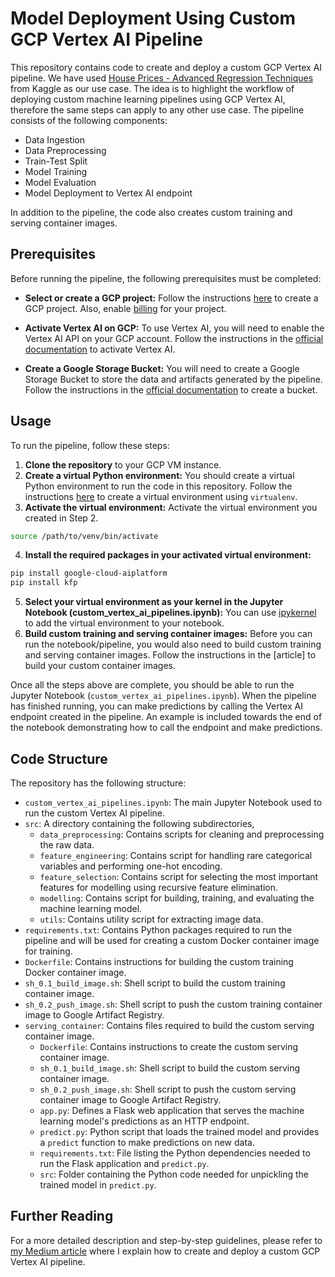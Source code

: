 # Model Deployment Using Custom GCP Vertex AI Pipeline

This repository contains code to create and deploy a custom GCP Vertex AI pipeline. We have used [House Prices - Advanced Regression Techniques](https://www.kaggle.com/c/house-prices-advanced-regression-techniques) from Kaggle as our use case. The idea is to highlight the workflow of deploying custom machine learning pipelines using GCP Vertex AI, therefore the same steps can apply to any other use case. The pipeline consists of the following components:

- Data Ingestion
- Data Preprocessing
- Train-Test Split
- Model Training
- Model Evaluation
- Model Deployment to Vertex AI endpoint

In addition to the pipeline, the code also creates custom training and serving container images.

## Prerequisites

Before running the pipeline, the following prerequisites must be completed:

- **Select or create a GCP project:** Follow the instructions [here](https://developers.google.com/workspace/guides/create-project) to create a GCP project. Also, enable [billing](https://cloud.google.com/billing/docs/how-to/modify-project#enable_billing_for_a_project) for your project.

- **Activate Vertex AI on GCP:** To use Vertex AI, you will need to enable the Vertex AI API on your GCP account. Follow the instructions in the [official documentation](https://cloud.google.com/vertex-ai/docs/start) to activate Vertex AI.

- **Create a Google Storage Bucket:** You will need to create a Google Storage Bucket to store the data and artifacts generated by the pipeline. Follow the instructions in the [official documentation](https://cloud.google.com/storage/docs/creating-buckets) to create a bucket.


## Usage

To run the pipeline, follow these steps:

1. **Clone the repository** to your GCP VM instance.
2. **Create a virtual Python environment:** You should create a virtual Python environment to run the code in this repository. Follow the instructions [here](https://virtualenv.pypa.io/en/stable/user_guide.html) to create a virtual environment using `virtualenv`.
3. **Activate the virtual environment:** Activate the virtual environment you created in Step 2.
```bash
source /path/to/venv/bin/activate
```
4. **Install the required packages in your activated virtual environment:**
```bash
pip install google-cloud-aiplatform
pip install kfp
```
5. **Select your virtual environment as your kernel in the Jupyter Notebook (custom_vertex_ai_pipelines.ipynb):** You can use [ipykernel](https://janakiev.com/blog/jupyter-virtual-envs/) to add the virtual environment to your notebook.
6. **Build custom training and serving container images:** Before you can run the notebook/pipeline, you would also need to build custom training and serving container images. Follow the instructions in the [article] to build your custom container images.

Once all the steps above are complete, you should be able to run the Jupyter Notebook (`custom_vertex_ai_pipelines.ipynb`). When the pipeline has finished running, you can make predictions by calling the Vertex AI endpoint created in the pipeline. An example is included towards the end of the notebook demonstrating how to call the endpoint and make predictions.


## Code Structure

The repository has the following structure:

- `custom_vertex_ai_pipelines.ipynb`: The main Jupyter Notebook used to run the custom Vertex AI pipeline.
- `src`: A directory containing the following subdirectories,
  - `data_preprocessing`: Contains scripts for cleaning and preprocessing the raw data. 
  - `feature_engineering`: Contains script for handling rare categorical variables and performing one-hot encoding.
  - `feature_selection`: Contains script for selecting the most important features for modelling using recursive feature elimination.
  - `modelling`: Contains script for building, training, and evaluating the machine learning model.
  - `utils`: Contains utility script for extracting image data.
- `requirements.txt`: Contains Python packages required to run the pipeline and will be used for creating a custom Docker container image for training.
- `Dockerfile`: Contains instructions for building the custom training Docker container image.
- `sh_0.1_build_image.sh`: Shell script to build the custom training container image.
- `sh_0.2_push_image.sh`: Shell script to push the custom training container image to Google Artifact Registry.
- `serving_container`: Contains files required to build the custom serving container image.
    - `Dockerfile`: Contains instructions to create the custom serving container image.
    - `sh_0.1_build_image.sh`: Shell script to build the custom serving container image.
    - `sh_0.2_push_image.sh`: Shell script to push the custom serving container image to Google Artifact Registry.
    - `app.py`: Defines a Flask web application that serves the machine learning model's predictions as an HTTP endpoint.
    - `predict.py`: Python script that loads the trained model and provides a `predict` function to make predictions on new data.
    - `requirements.txt`: File listing the Python dependencies needed to run the Flask application and `predict.py`.
    - `src`: Folder containing the Python code needed for unpickling the trained model in `predict.py`.


## Further Reading

For a more detailed description and step-by-step guidelines, please refer to [my Medium article](https://medium.com/my-article) where I explain how to create and deploy a custom GCP Vertex AI pipeline.
